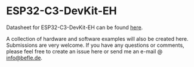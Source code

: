 # ESP32-C3-DevKit-EH

Datasheet for ESP32-C3-DevKit-EH can be found [here](https://befle.de/Datasheets/ESP32-C3-DevKit-EH_Rev0/Datenblatt_ESP32-C3-DevKit-EH.pdf).

A collection of hardware and software examples will also be created here.
Submissions are very welcome.
If you have any questions or comments, please feel free to create an issue here or send me an e-mail @ info@befle.de.
